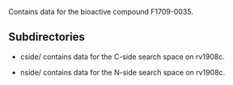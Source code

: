 Contains data for the bioactive compound F1709-0035.

## Subdirectories

- cside/ contains data for the C-side search space on rv1908c.

- nside/ contains data for the N-side search space on rv1908c.

